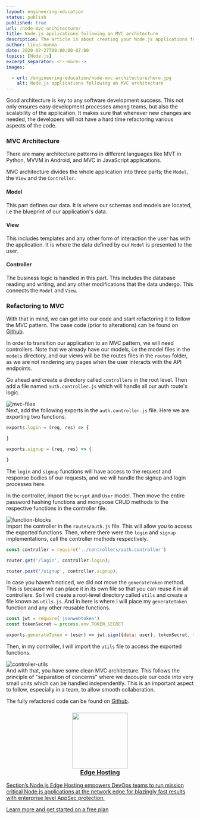 ```yaml
---
layout: engineering-education
status: publish
published: true
url: /node-mvc-architecture/
title: Node.js applications following an MVC architecture
description: The article is about creating your Node.js applications following an MVC architecture pattern that divides the whole application into three parts.
author: linus-muema
date: 2020-07-27T00:00:00-07:00
topics: [Node.js]
excerpt_separator: <!--more-->
images:

  - url: /engineering-education/node-mvc-architecture/hero.jpg
    alt: Node.js applications following an MVC architecture
---
```

Good architecture is key to any software development success. This not only ensures easy development processes among teams, but also the scalability of the application. It makes sure that whenever new changes are needed, the developers will not have a hard time refactoring various aspects of the code.
<!--more-->

### MVC Architecture
There are many architecture patterns in different languages like MVT in Python, MVVM in Android, and MVC in JavaScript applications.

MVC architecture divides the whole application into three parts; the `Model`, the `View` and the `Controller`.

#### Model
This part defines our data. It is where our schemas and models are located, i.e the blueprint of our application's data.

#### View
This includes templates and any other form of interaction the user has with the application. It is where the data defined by our `Model` is presented to the user.

#### Controller
The business logic is handled in this part. This includes the database reading and writing, and any other modifications that the data undergo. This connects the `Model` and `View`.

### Refactoring to MVC
With that in mind, we can get into our code and start refactoring it to follow the MVC pattern. The base code (prior to alterations) can be found on [Github](https://github.com/LinusMuema/node-authentication-api/tree/heroku-deployment).

In order to transition our application to an MVC pattern, we will need controllers. Note that we already have our models, i.e the model files in the `models` directory, and our views will be the routes files in the `routes` folder, as we are not rendering any pages when the user interacts with the API endpoints.

Go ahead and create a directory called `controllers` in the root level. Then add a file named `auth.controller.js` which will handle all our auth route's logic.

![mvc-files](/node-mvc-architecture/mvc-files.png)<br>
Next, add the following exports in the `auth.controller.js` file.  Here we are exporting two functions.

```javascript
exports.login = (req, res) => {

}

exports.signup = (req, res) => {

}
```

The `login` and `signup` functions will have access to the request and response bodies of our requests, and we will handle the signup and login processes here.

In the controller, import the `bcrypt` and `User` model. Then move the entire password hashing functions and mongoose CRUD methods to the respective functions in the controller file.

![function-blocks](/node-mvc-architecture/function-blocks.png)<br>
Import the controller in the `routes/auth.js` file. This will allow you to access the exported functions. Then, where there were the `login` and `signup` implementations, call the controller methods respectively.

```javascript
const controller = require('../controllers/auth.controller')

router.get('/login', controller.login);

router.post('/signup', controller.signup);
```

In case you haven't noticed, we did not move the `generateToken` method. This is because we can place it in its own file so that you can reuse it in all controllers. So I will create a root-level directory called `utils` and create a file known as `utils.js`. And in here is where I will place my `generateToken` function and any other reusable functions.     

```javascript
const jwt = require('jsonwebtoken')
const tokenSecret = process.env.TOKEN_SECRET

exports.generateToken = (user) => jwt.sign({data: user}, tokenSecret, {expiresIn: '24h'})

```

Then, in my controller, I will import the `utils` file to access the exported functions.

![controller-utils](/node-mvc-architecture/controller-utils.png)<br>
And with that, you have some clean MVC architecture. This follows the principle of "separation of concerns" where we decouple our code into very small units which can be handled independently. This is an important aspect to follow, especially in a team, to allow smooth collaboration.

The fully refactored code can be found on [Github](https://github.com/LinusMuema/node-authentication-api/tree/mvc).

<section class="section-rich-text xs-pb-80 xs-pt-80">
  <div class="section-container">
    <div class="section-rich-text-inner prl-5">
      <a class="decoration-none" href="/modules/node-js/">
        <div class="cta-block-box relative xs-mt-10 xs-mb-50">
          <div class="cta-block-box-left-block absolute"></div>
          <div class="cta-block-box-left-stripes absolute"></div>
          <div class="cta-block-box-inner pa-5 cta-shadow">
            <h3 class="title-3" style="text-align: center;"><img src="/assets/images/blog/featured-images/Node.js_logo.png" width="150" style="margin: 0;"><br>Edge Hosting</h3>
            <p class="xs-mb-20">Section’s Node.js Edge Hosting empowers DevOps teams to run mission critical Node.js applications at the network edge for blazingly fast results with enterprise level AppSec protection.</p>
            <span class="link-with-arrow-blue text-blue text-18-medium">Learn more and get started on a free plan</span>
          </div>
          <div class="cta-block-box-right-block absolute"></div>
          <div class="cta-block-box-right-stripes absolute"></div>
        </div>
      </a>
    </div>
  </div>
</section>

